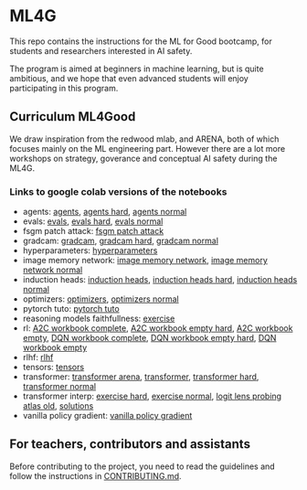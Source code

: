 # ML4G

This repo contains the instructions for the ML for Good bootcamp, for students and researchers interested in AI safety.

The program is aimed at beginners in machine learning, but is quite ambitious, and we hope that even advanced students will enjoy participating in this program.

## Curriculum ML4Good

We draw inspiration from the redwood mlab, and ARENA, both of which focuses mainly on the ML engineering part.
However there are a lot more workshops on strategy, goverance and conceptual AI safety during the ML4G.

### Links to google colab versions of the notebooks
<!-- start workshops -->
- agents: [agents](https://colab.research.google.com/github/EffiSciencesResearch/ML4G-2.0/blob/master/workshops/agents/agents.ipynb), [agents hard](https://colab.research.google.com/github/EffiSciencesResearch/ML4G-2.0/blob/master/workshops/agents/agents_hard.ipynb), [agents normal](https://colab.research.google.com/github/EffiSciencesResearch/ML4G-2.0/blob/master/workshops/agents/agents_normal.ipynb)
- evals: [evals](https://colab.research.google.com/github/EffiSciencesResearch/ML4G-2.0/blob/master/workshops/evals/evals.ipynb), [evals hard](https://colab.research.google.com/github/EffiSciencesResearch/ML4G-2.0/blob/master/workshops/evals/evals_hard.ipynb), [evals normal](https://colab.research.google.com/github/EffiSciencesResearch/ML4G-2.0/blob/master/workshops/evals/evals_normal.ipynb)
- fsgm patch attack: [fsgm patch attack](https://colab.research.google.com/github/EffiSciencesResearch/ML4G-2.0/blob/master/workshops/fsgm_patch_attack/fsgm_patch_attack.ipynb)
- gradcam: [gradcam](https://colab.research.google.com/github/EffiSciencesResearch/ML4G-2.0/blob/master/workshops/gradcam/gradcam.ipynb), [gradcam hard](https://colab.research.google.com/github/EffiSciencesResearch/ML4G-2.0/blob/master/workshops/gradcam/gradcam_hard.ipynb), [gradcam normal](https://colab.research.google.com/github/EffiSciencesResearch/ML4G-2.0/blob/master/workshops/gradcam/gradcam_normal.ipynb)
- hyperparameters: [hyperparameters](https://colab.research.google.com/github/EffiSciencesResearch/ML4G-2.0/blob/master/workshops/hyperparameters/hyperparameters.ipynb)
- image memory network: [image memory network](https://colab.research.google.com/github/EffiSciencesResearch/ML4G-2.0/blob/master/workshops/image_memory_network/image_memory_network.ipynb), [image memory network normal](https://colab.research.google.com/github/EffiSciencesResearch/ML4G-2.0/blob/master/workshops/image_memory_network/image_memory_network_normal.ipynb)
- induction heads: [induction heads](https://colab.research.google.com/github/EffiSciencesResearch/ML4G-2.0/blob/master/workshops/induction_heads/induction_heads.ipynb), [induction heads hard](https://colab.research.google.com/github/EffiSciencesResearch/ML4G-2.0/blob/master/workshops/induction_heads/induction_heads_hard.ipynb), [induction heads normal](https://colab.research.google.com/github/EffiSciencesResearch/ML4G-2.0/blob/master/workshops/induction_heads/induction_heads_normal.ipynb)
- optimizers: [optimizers](https://colab.research.google.com/github/EffiSciencesResearch/ML4G-2.0/blob/master/workshops/optimizers/optimizers.ipynb), [optimizers normal](https://colab.research.google.com/github/EffiSciencesResearch/ML4G-2.0/blob/master/workshops/optimizers/optimizers_normal.ipynb)
- pytorch tuto: [pytorch tuto](https://colab.research.google.com/github/EffiSciencesResearch/ML4G-2.0/blob/master/workshops/pytorch_tuto/pytorch_tuto.ipynb)
- reasoning models faithfullness: [exercise](https://colab.research.google.com/github/EffiSciencesResearch/ML4G-2.0/blob/master/workshops/reasoning_models_faithfullness/exercise.ipynb)
- rl: [A2C workbook complete](https://colab.research.google.com/github/EffiSciencesResearch/ML4G-2.0/blob/master/workshops/rl/A2C-workbook-complete.ipynb), [A2C workbook empty hard](https://colab.research.google.com/github/EffiSciencesResearch/ML4G-2.0/blob/master/workshops/rl/A2C-workbook-empty-hard.ipynb), [A2C workbook empty](https://colab.research.google.com/github/EffiSciencesResearch/ML4G-2.0/blob/master/workshops/rl/A2C-workbook-empty.ipynb), [DQN workbook complete](https://colab.research.google.com/github/EffiSciencesResearch/ML4G-2.0/blob/master/workshops/rl/DQN-workbook-complete.ipynb), [DQN workbook empty hard](https://colab.research.google.com/github/EffiSciencesResearch/ML4G-2.0/blob/master/workshops/rl/DQN-workbook-empty-hard.ipynb), [DQN workbook empty](https://colab.research.google.com/github/EffiSciencesResearch/ML4G-2.0/blob/master/workshops/rl/DQN-workbook-empty.ipynb)
- rlhf: [rlhf](https://colab.research.google.com/github/EffiSciencesResearch/ML4G-2.0/blob/master/workshops/rlhf/rlhf.ipynb)
- tensors: [tensors](https://colab.research.google.com/github/EffiSciencesResearch/ML4G-2.0/blob/master/workshops/tensors/tensors.ipynb)
- transformer: [transformer arena](https://colab.research.google.com/github/EffiSciencesResearch/ML4G-2.0/blob/master/workshops/transformer/transformer-arena.ipynb), [transformer](https://colab.research.google.com/github/EffiSciencesResearch/ML4G-2.0/blob/master/workshops/transformer/transformer.ipynb), [transformer hard](https://colab.research.google.com/github/EffiSciencesResearch/ML4G-2.0/blob/master/workshops/transformer/transformer_hard.ipynb), [transformer normal](https://colab.research.google.com/github/EffiSciencesResearch/ML4G-2.0/blob/master/workshops/transformer/transformer_normal.ipynb)
- transformer interp: [exercise hard](https://colab.research.google.com/github/EffiSciencesResearch/ML4G-2.0/blob/master/workshops/transformer_interp/exercise_hard.ipynb), [exercise normal](https://colab.research.google.com/github/EffiSciencesResearch/ML4G-2.0/blob/master/workshops/transformer_interp/exercise_normal.ipynb), [logit lens probing atlas old](https://colab.research.google.com/github/EffiSciencesResearch/ML4G-2.0/blob/master/workshops/transformer_interp/logit_lens_probing_atlas_old.ipynb), [solutions](https://colab.research.google.com/github/EffiSciencesResearch/ML4G-2.0/blob/master/workshops/transformer_interp/solutions.ipynb)
- vanilla policy gradient: [vanilla policy gradient](https://colab.research.google.com/github/EffiSciencesResearch/ML4G-2.0/blob/master/workshops/vanilla_policy_gradient/vanilla_policy_gradient.ipynb)
<!-- end workshops -->

## For teachers, contributors and assistants

Before contributing to the project, you need to read the guidelines and follow the instructions in [CONTRIBUTING.md](./CONTRIBUTING.md).
